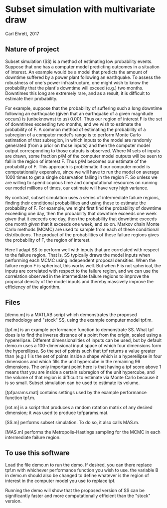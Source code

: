 # Subset simulation with multivariate draw
Carl Ehrett, 2017

## Nature of project
Subset simulation (SS) is a method of estimating low probability events. Suppose that one has a computer model predicting outcomes in a situation of interest. An example would be a model that predicts the amount of downtime suffered by a power plant following an earthquake. To assess the robustness of one's power infrastructure, one might wish to know the probability that the plant's downtime will exceed (e.g.) two months. Downtimes this long are extremely rare, and as a result, it is difficult to estimate their probability. 

For example, suppose that the probability of suffering such a long downtime following an earthquake (given that an earthquake of a given magnitude occurs) is (unbeknownst to us) 0.001. Thus our region of interest F is the set of downtimes exceeding two months, and we wish to estimate the probability of F. A common method of estimating the probability of a subregion of a computer model's range is to perform Monte Carlo estimation of that subregion, in which inputs to the model are randomly generated (from a prior on those inputs) and then the computer model output corresponding to those outputs is observed. Where M sets of inputs are drawn, some fraction p/M of the computer model outputs will be seen to fall in the region of interest F. Thus p/M becomes our estimate of the probability of F. This approach is problematic if our computer model is computationally expensive, since we will have to run the model on average 1000 times to get a single observation falling in the region F. So unless we are willing to spend copious time and computational resources on running our model millions of times, our estimate will have very high variance.

By contrast, subset simulation uses a series of intermediate failure regions, finding their conditional probabilities and using these to estimate the probability of F. For example, we might first find the probability of downtime exceeding one day, then the probability that downtime exceeds one week *given* that it exceeds one day, then the probability that downtime exceeds one month *given* that it exceeds one week, and so on. Markov chain Monte Carlo methods (MCMC) are used to sample from each of these conditional distributions. The product of the probabilities of these failure regions gives the probability of F, the region of interest.

Here I adapt SS to perform well with inputs that are correlated with respect to the failure region. That is, SS typically draws the model inputs when performing each MCMC using independent proposal densities. When the failure region F is spherical, this works well. But when F is not spherical, the inputs are correlated with respect to the failure region, and we can use the correlation observed in the intermediate failure regions to improve the proposal density of the model inputs and thereby massively improve the efficiency of the algorithm.

## Files
[demo.m] is a MATLAB script which demonstrates the proposed methodology and "stock" SS, using the example computer model tpf.m.

[tpf.m] is an example performance function to demonstrate SS. What tpf does is to find the inverse distance of a point from the origin, scaled using a hyperellipse. Different dimensionalities of inputs can be used, but by default demo.m uses a 100-dimensional input space of which four dimensions form the hyperellipse. So the set of points such that tpf returns a value greater than (e.g.) 1 is the set of points inside a shape which is a hyperellipse in four dimensions and which fills the unit hypercube in the remaining 96 dimensions. The only important point here is that having a tpf score above 1 means that you are inside a certain subregion of the unit hypercube, and the volume of that region is difficult to estimate via Monte Carlo because it is so small. Subset simulation can be used to estimate its volume.

[tpfparams.mat] contains settings used by the example performance function tpf.m.

[rot.m] is a script that produces a random rotation matrix of any desired dimension; it was used to produce tpfparams.mat.

[SS.m] performs subset simulation. To do so, it also calls MAS.m.

[MAS.m] performs the Metropolis-Hastings sampling for the MCMC in each intermediate failure region.

## To use this software

Load the file demo.m to run the demo. If desired, you can there replace tpf.m with whichever performance function you wish to use. the variable B in demo.m should also be changed to define whatever is the region of interest in the computer model you use to replace tpf.

Running the demo will show that the proposed version of SS can be significantly faster and more computationally efficient than the "stock" version.
